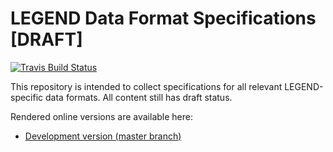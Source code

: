 # LEGEND Data Format Specifications [DRAFT]

[![Travis Build Status](https://travis-ci.com/legend-exp/legend-data-format-specs.svg?branch=master)](https://travis-ci.com/legend-exp/legend-data-format-specs)

This repository is intended to collect specifications for all relevant LEGEND-specific data formats. All content still has draft status.

Rendered online versions are available here:

* [Development version (master branch)](https://legend-exp.github.io/legend-data-format-specs/dev)

